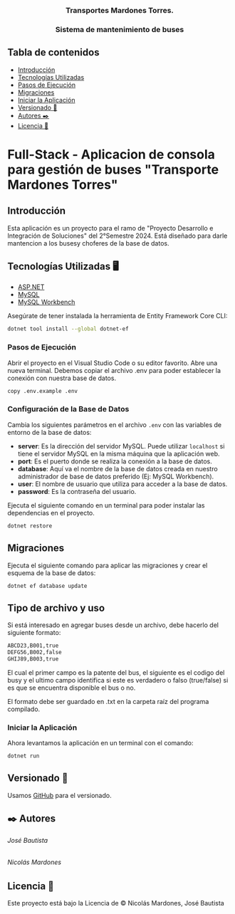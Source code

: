 <!-- PROYECTO -->
<br />
<div align="center">
  <h3 align="center">Transportes Mardones Torres.</h3>
  <h3 align="center">Sistema de mantenimiento de buses</h3>
</div>

## Tabla de contenidos
- [Introducción](#introducción)
- [Tecnologías Utilizadas](#tecnologías-utilizadas)
- [Pasos de Ejecución](#pasos-de-ejecución)
- [Migraciones](#migraciones)
- [Iniciar la Aplicación](#iniciar-la-aplicación)
- [Versionado 📌](#versionado)
- [Autores ✒️](#autores)
- [Licencia 📄](#licencia)



# Full-Stack - Aplicacion de consola para gestión de buses "Transporte Mardones Torres"

## Introducción

Esta aplicación es un proyecto para el ramo de "Proyecto Desarrollo e Integración de Soluciones" del 2°Semestre 2024. 
Está diseñado para darle mantencion a los busesy choferes de la base de datos. 

## Tecnologías Utilizadas 🖥️
- [ASP.NET](https://dotnet.microsoft.com/en-us/)
- [MySQL](https://www.mysql.com)
- [MySQL Workbench](https://dev.mysql.com/downloads/installer/)

Asegúrate de tener instalada la herramienta de Entity Framework Core CLI:
```bash
dotnet tool install --global dotnet-ef
```

### Pasos de Ejecución

Abrir el proyecto en el Visual Studio Code o su editor favorito. Abre una nueva terminal.
Debemos copiar el archivo .env para poder establecer la conexión con nuestra base de datos.
```bash
copy .env.example .env
```

### Configuración de la Base de Datos

Cambia los siguientes parámetros en el archivo `.env` con las variables de entorno de la base de datos:

- **server**: Es la dirección del servidor MySQL. Puede utilizar `localhost` si tiene el servidor MySQL en la misma máquina que la aplicación web.
- **port**: Es el puerto donde se realiza la conexión a la base de datos.
- **database**: Aquí va el nombre de la base de datos creada en nuestro administrador de base de datos preferido (Ej: MySQL Workbench).
- **user**: El nombre de usuario que utiliza para acceder a la base de datos.
- **password**: Es la contraseña del usuario.



Ejecuta el siguiente comando en un terminal para poder instalar las dependencias en el proyecto.
```bash
dotnet restore
```

## Migraciones
Ejecuta el siguiente comando para aplicar las migraciones y crear el esquema de la base de datos:
```bash
dotnet ef database update
```

## Tipo de archivo y uso

Si está interesado en agregar buses desde un archivo, debe hacerlo del siguiente formato:

```bash
ABCD23,B001,true
DEFG56,B002,false
GHIJ89,B003,true
```
El cual el primer campo es la patente del bus, el siguiente es el codigo del busy y el ultimo campo identifica si este es verdadero o falso (true/false) si es que se encuentra disponible el bus o no.

El formato debe ser guardado en .txt en la carpeta raíz del programa compilado.

### Iniciar la Aplicación

Ahora levantamos la aplicación en un terminal con el comando:
```bash
dotnet run
```





## Versionado 📌 

Usamos [GitHub](https://github.com/Jose-LocoPepe/TMT-mantencion) para el versionado.

## ✒️ Autores 

###### José Bautista

###### Nicolás Mardones


## Licencia 📄 

Este proyecto está bajo la Licencia de &copy; Nicolás Mardones, José Bautista